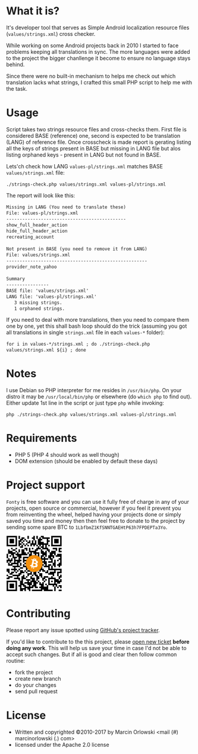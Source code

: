 What it is?
===========
It's developer tool that serves as Simple Android localization resource files (`values/strings.xml`) cross checker.

While working on some Android projects back in 2010 I started to face problems keeping all translations in sync.
The more languages were added to the project the bigger chanllenge it become to ensure no language stays behind.

Since there were no built-in mechanism to helps me check out which translation lacks what strings, I crafted 
this small PHP script to help me with the task.

Usage
=====

Script takes two strings resource files and cross-checks them. First file is considered BASE (reference)
one, second is expected to be translation (LANG) of reference file. Once crosscheck is made report is 
gerating listing all the keys of strings present in BASE but missing in LANG file but alos listing orphaned
keys - present in LANG but not found in BASE.

Lets'ch check how LANG `values-pl/strings.xml` matches BASE `values/strings.xml` file:

    ./strings-check.php values/strings.xml values-pl/strings.xml

The report will look like this:
    
    Missing in LANG (You need to translate these)
    File: values-pl/strings.xml
    ---------------------------------------------
    show_full_header_action
    hide_full_header_action
    recreating_account
    
    Not present in BASE (you need to remove it from LANG)
    File: values/strings.xml
    -----------------------------------------------------
    provider_note_yahoo
    
    Summary
    ----------------
    BASE file: 'values/strings.xml'
    LANG file: 'values-pl/strings.xml'
       3 missing strings.
       1 orphaned strings.

If you need to deal with more translations, then you need to compare them one by one, yet this shall bash loop should do the trick
(assuming you got all translations in single `strings.xml` file in each `values-*` folder):

    for i in values-*/strings.xml ; do ./strings-check.php values/strings.xml ${i} ; done

Notes
=====

I use Debian so PHP interpreter for me resides in `/usr/bin/php`. On your distro it may be `/usr/local/bin/php` or elsewhere (do `which php` to find out). Either update 1st line in the script or just type `php` while invoking:

    php ./strings-check.php values/strings.xml values-pl/strings.xml

Requirements
============

 - PHP 5 (PHP 4 should work as well though)
 - DOM extension (should be enabled by default these days)

Project support
===============

 `Fonty` is free software and you can use it fully free of charge in any of your projects, open source or
 commercial, however if you feel it prevent you from reinventing the wheel, helped having your projects
 done or simply saved you time and money  then then feel free to donate to the project by sending some
 spare BTC to `1LbfbmZ1KfSNNTGAEHtP63h7FPDEPTa3Yo`.

 ![BTC](btc.png)


Contributing
============

 Please report any issue spotted using [GitHub's project tracker](https://github.com/MarcinOrlowski/android-strings-check/issues).

 If you'd like to contribute to the this project, please [open new ticket](https://github.com/MarcinOrlowski/android-strings-check/issues)
 **before doing any work**. This will help us save your time in case I'd not be able to accept such changes. But if all is good and
 clear then follow common routine:

  * fork the project
  * create new branch
  * do your changes
  * send pull request


License
=======

  * Written and copyrighted &copy;2010-2017 by Marcin Orlowski <mail (#) marcinorlowski (.) com>
  * licensed under the Apache 2.0 license

